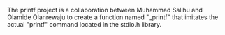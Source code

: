 The printf project is a collaboration between Muhammad Salihu and Olamide Olanrewaju to create a function named "_printf" that imitates the actual "printf" command located in the stdio.h library.
